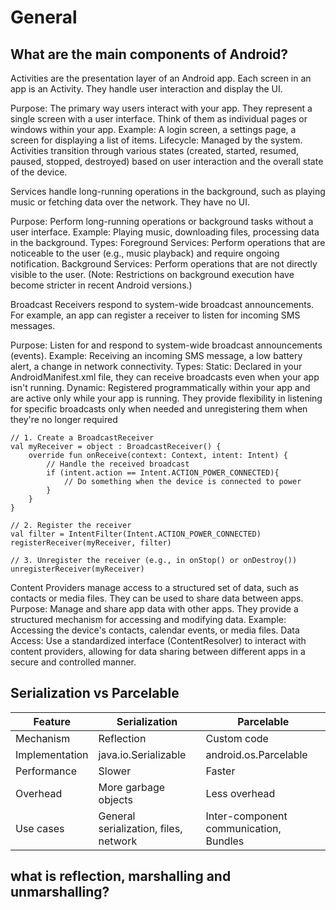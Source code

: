 # General

## What are the main components of Android?

Activities are the presentation layer of an Android app. 
Each screen in an app is an Activity. 
They handle user interaction and display the UI.

Purpose: The primary way users interact with your app. They represent a single screen with a user interface. Think of them as individual pages or windows within your app.
Example: A login screen, a settings page, a screen for displaying a list of items.
Lifecycle: Managed by the system. Activities transition through various states (created, started, resumed, paused, stopped, destroyed) based on user interaction and the overall state of the device.

Services handle long-running operations in the background, such as playing music or fetching data over the network. 
They have no UI.

Purpose: Perform long-running operations or background tasks without a user interface.
Example: Playing music, downloading files, processing data in the background.
Types:
Foreground Services: Perform operations that are noticeable to the user (e.g., music playback) and require ongoing notification.
Background Services: Perform operations that are not directly visible to the user. (Note: Restrictions on background execution have become stricter in recent Android versions.)

Broadcast Receivers respond to system-wide broadcast announcements. 
For example, an app can register a receiver to listen for incoming SMS messages.

Purpose: Listen for and respond to system-wide broadcast announcements (events).
Example: Receiving an incoming SMS message, a low battery alert, a change in network connectivity.
Types:
Static: Declared in your AndroidManifest.xml file, they can receive broadcasts even when your app isn't running.
Dynamic: Registered programmatically within your app and are active only while your app is running.
They provide flexibility in listening for specific broadcasts only when needed and unregistering them when they're no longer required
```
// 1. Create a BroadcastReceiver
val myReceiver = object : BroadcastReceiver() {
    override fun onReceive(context: Context, intent: Intent) {
        // Handle the received broadcast
        if (intent.action == Intent.ACTION_POWER_CONNECTED){
            // Do something when the device is connected to power
        }
    }
}

// 2. Register the receiver
val filter = IntentFilter(Intent.ACTION_POWER_CONNECTED)
registerReceiver(myReceiver, filter)

// 3. Unregister the receiver (e.g., in onStop() or onDestroy())
unregisterReceiver(myReceiver)
```

Content Providers manage access to a structured set of data, such as contacts or media files. 
They can be used to share data between apps.
Purpose: Manage and share app data with other apps. They provide a structured mechanism for accessing and modifying data.
Example: Accessing the device's contacts, calendar events, or media files.
Data Access: Use a standardized interface (ContentResolver) to interact with content providers, allowing for data sharing between different apps in a secure and controlled manner.


## Serialization vs Parcelable

| Feature        | Serialization                         | Parcelable                             | 
|----------------|---------------------------------------|----------------------------------------| 
| Mechanism      | Reflection                            | Custom code                            | 
| Implementation | java.io.Serializable                  | android.os.Parcelable                  | 
| Performance    | Slower                                | Faster                                 | 
| Overhead       | More garbage objects                  | Less overhead                          | 
| Use cases      | General serialization, files, network | Inter-component communication, Bundles |


## what is reflection, marshalling and unmarshalling?

